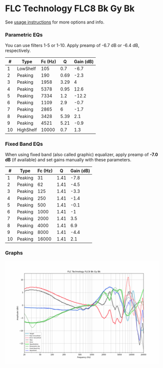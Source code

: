# FLC Technology FLC8 Bk Gy Bk
See [usage instructions](https://github.com/jaakkopasanen/AutoEq#usage) for more options and info.

### Parametric EQs
You can use filters 1-5 or 1-10. Apply preamp of -6.7 dB or -6.4 dB, respectively.

|   # | Type      |   Fc (Hz) |    Q |   Gain (dB) |
|-----|-----------|-----------|------|-------------|
|   1 | LowShelf  |       105 | 0.7  |        -6.7 |
|   2 | Peaking   |       190 | 0.69 |        -2.3 |
|   3 | Peaking   |      1958 | 3.29 |         4   |
|   4 | Peaking   |      5378 | 0.95 |        12.6 |
|   5 | Peaking   |      7334 | 1.2  |       -12.2 |
|   6 | Peaking   |      1109 | 2.9  |        -0.7 |
|   7 | Peaking   |      2865 | 6    |        -1.7 |
|   8 | Peaking   |      3428 | 5.39 |         2.1 |
|   9 | Peaking   |      4521 | 5.21 |        -0.9 |
|  10 | HighShelf |     10000 | 0.7  |         1.3 |

### Fixed Band EQs
When using fixed band (also called graphic) equalizer, apply preamp of **-7.0 dB** (if available) and set gains manually with these parameters.

|   # | Type    |   Fc (Hz) |    Q |   Gain (dB) |
|-----|---------|-----------|------|-------------|
|   1 | Peaking |        31 | 1.41 |        -7.8 |
|   2 | Peaking |        62 | 1.41 |        -4.5 |
|   3 | Peaking |       125 | 1.41 |        -3.3 |
|   4 | Peaking |       250 | 1.41 |        -1.4 |
|   5 | Peaking |       500 | 1.41 |        -0.1 |
|   6 | Peaking |      1000 | 1.41 |        -1   |
|   7 | Peaking |      2000 | 1.41 |         3.5 |
|   8 | Peaking |      4000 | 1.41 |         6.9 |
|   9 | Peaking |      8000 | 1.41 |        -4.4 |
|  10 | Peaking |     16000 | 1.41 |         2.1 |

### Graphs
![](./FLC%20Technology%20FLC8%20Bk%20Gy%20Bk.png)

